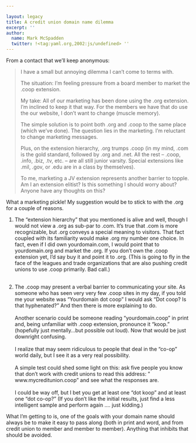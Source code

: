 ```yaml
---

layout: legacy
title: A credit union domain name dilemma
excerpt: ''
author:
  name: Mark McSpadden
  twitter: !<tag:yaml.org,2002:js/undefined> ''
---
```


<p>From a contact that we&#8217;ll keep anonymous:</p>


<blockquote><p>I have a small but annoying dilemma I can&#8217;t come to terms with.</p><p>The situation: I&#8217;m feeling pressure from a board member to market the .coop extension.</p><p>My take: All of our marketing has been done using the .org extension. I&#8217;m inclined to keep it that way. For the members we have that do use the our website, I don&#8217;t want to change (muscle memory).</p><p>The simple solution is to point both .org and .coop to the same place (which we&#8217;ve done). The question lies in the marketing. I&#8217;m reluctant to change marketing messages.</p><p>Plus, on the extension hierarchy, .org trumps .coop (in my mind, .com is the gold standard, followed by .org and .net. All the rest &#8211; .coop, .info, .biz, .tv, etc. &#8211; are all still junior varsity. Special extensions like .mil, .gov, or .edu are in a class by themselves).</p><p>To me, marketing a JV extension represents another barrier to topple. Am I an extension elitist? Is this something I should worry about? Anyone have any thoughts on this?</p></blockquote>

<p>What a marketing pickle! My suggestion would be to stick to with the .org for a couple of reasons.</p>


<ol>
<li>The &#8220;extension hierarchy&#8221; that you mentioned is alive and well, though I would not view a .org as sub-par to .com. It&#8217;s true that .com is more recognizable, but .org conveys a special meaning to visitors. That fact coupled with its familiarity would make .org my number one choice. In fact, even if I did own yourdomain.com, I would point that to yourdomain.org and market the .org.  If you don&#8217;t own the .coop extension yet, I&#8217;d say buy it and point it to .org. (This is going to fly in the face of the leagues and trade organizations that are also pushing credit unions to use .coop primarily.  Bad call.)<br/>&nbsp;</li>
	<li><p>The .coop may present a verbal barrier to communicating your site. As someone who has seen very very few .coop sites in my day, if you told me your website was &#8220;Yourdomain dot coop&#8221; I would ask &#8220;Dot coop? Is that hyphenated?&#8221; And then there is more explaining to do.
<br/><br/>
Another scenario could be someone reading &#8220;yourdomain.coop&#8221; in print and, being unfamiliar with .coop extension, pronounce it &#8220;koop.&#8221; (hopefully just mentally&#8230;but possible out loud). Now that would be just downright confusing. 
<br/><br/>
I realize that may seem ridiculous to people that deal in the &#8220;co-op&#8221; world daily, but I see it as a very real possibility. <br/><br/>
A simple test could shed some light on this: ask five people you know that don&#8217;t work with credit unions to read this address: &#8221; www.mycreditunion.coop&#8221; and see what the responses are.<br/><br/>
I could be way off, but I bet you get at least one &#8220;dot koop&#8221; and at least one &#8220;dot co-op?&#8221; (If you don&#8217;t like the initial results, just find a less intelligent sample and perform again &#8230;. just kidding.)
</p></li>
</ol>


<p>What I&#8217;m getting to is, one of the goals with your domain name should always be to make it easy to pass along (both in print and word, and from credit union to member and member to member).  Anything that inhibits that should be avoided.</p>
